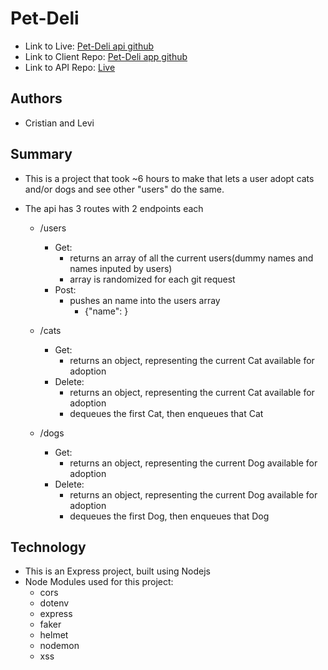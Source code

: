 # Pet-Deli
+ Link to Live: [Pet-Deli api github](https://github.com/thinkful-ei-cheetah/cristian-levi-petful-server)
+ Link to Client Repo: [Pet-Deli app github](https://github.com/thinkful-ei-cheetah/cristian-levi-petful-client)
+ Link to API Repo: [Live](https://pet-deli.levipaulk.now.sh/)

## Authors 
+ Cristian and Levi

## Summary

+ This is a project that took ~6 hours to make that lets a user adopt cats and/or dogs and see other "users" do the same.

+ The api has 3 routes with 2 endpoints each
  + /users
    + Get:
      + returns an array of all the current users(dummy names and names inputed by users)
      + array is randomized for each git request
    + Post:
      + pushes an name into the users array
        + {"name": <USERNAME HERE>}

  + /cats
    + Get:
      + returns an object, representing the current Cat available for adoption
    + Delete:
      + returns an object, representing the current Cat available for adoption
      + dequeues the first Cat, then enqueues that Cat
      
  + /dogs
    + Get:
      + returns an object, representing the current Dog available for adoption
    + Delete:
      + returns an object, representing the current Dog available for adoption
      + dequeues the first Dog, then enqueues that Dog

## Technology
+ This is an Express project, built using Nodejs
+ Node Modules used for this project:
  + cors
  + dotenv
  + express
  + faker
  + helmet
  + nodemon
  + xss
